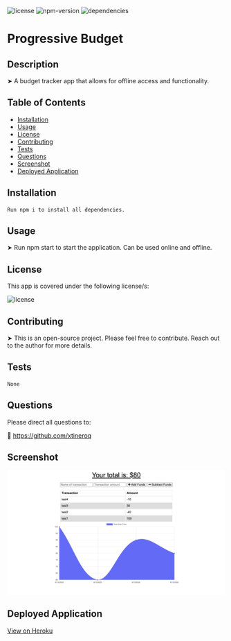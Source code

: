 
![license](https://img.shields.io/badge/license-ISC-brightgreen)
![npm-version](https://img.shields.io/npm/v/npm?color=orange)
![dependencies](https://img.shields.io/david/xtineroq/cr-hw17-fitness-tracker?color=blue)

# Progressive Budget

## Description
➤ A budget tracker app that allows for offline access and functionality.

## Table of Contents
* [Installation](#installation)
* [Usage](#usage)
* [License](#license)
* [Contributing](#contributing)
* [Tests](#tests)
* [Questions](#questions)
* [Screenshot](#screenshot)
* [Deployed Application](#deployed-application)

## Installation
```
Run npm i to install all dependencies.
```

## Usage
➤ Run npm start to start the application. Can be used online and offline.

## License
This app is covered under the following license/s:

![license](https://img.shields.io/badge/license-ISC-brightgreen)

## Contributing
➤ This is an open-source project. Please feel free to contribute. Reach out to the author for more details.

## Tests
```
None
```

## Questions
Please direct all questions to:

👤 https://github.com/xtineroq


## Screenshot
![main-page](./public/image/main-page.png)

## Deployed Application
[View on Heroku](https://fathomless-wave-20108.herokuapp.com/)
